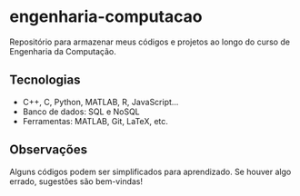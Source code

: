 # engenharia-computacao

Repositório para armazenar meus códigos e projetos ao longo do curso de Engenharia da Computação.

## Tecnologias
- C++, C, Python, MATLAB, R, JavaScript...  
- Banco de dados: SQL e NoSQL  
- Ferramentas: MATLAB, Git, LaTeX, etc.

## Observações
Alguns códigos podem ser simplificados para aprendizado. Se houver algo errado, sugestões são bem-vindas!
